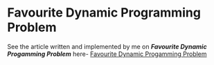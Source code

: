 # Favourite Dynamic Programming Problem

See the article written and implemented by me on ***Favourite Dynamic Progamming Problem*** here- [Favourite Dynamic Progamming Problem](http://www.geeksforgeeks.org/maximize-arrj-arri-arrl-arrk-such-that-i-j-k-l/)
